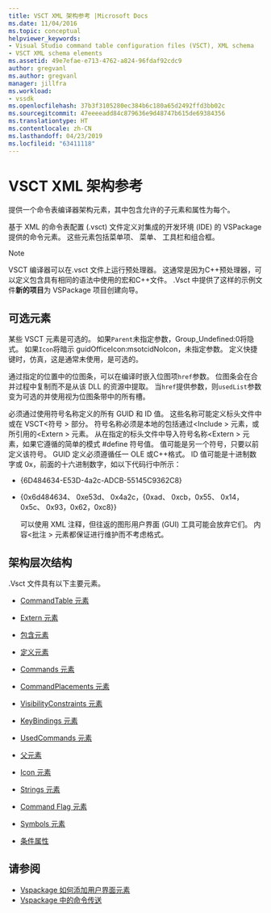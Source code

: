 ```yaml
---
title: VSCT XML 架构参考 |Microsoft Docs
ms.date: 11/04/2016
ms.topic: conceptual
helpviewer_keywords:
- Visual Studio command table configuration files (VSCT), XML schema
- VSCT XML schema elements
ms.assetid: 49e7efae-e713-4762-a824-96fdaf92cdc9
author: gregvanl
ms.author: gregvanl
manager: jillfra
ms.workload:
- vssdk
ms.openlocfilehash: 37b3f3105280ec384b6c180a65d2492ffd3bb02c
ms.sourcegitcommit: 47eeeeadd84c879636e9d48747b615de69384356
ms.translationtype: HT
ms.contentlocale: zh-CN
ms.lasthandoff: 04/23/2019
ms.locfileid: "63411118"
---
```

# <a name="vsct-xml-schema-reference"></a>VSCT XML 架构参考
提供一个命令表编译器架构元素，其中包含允许的子元素和属性为每个。

 基于 XML 的命令表配置 (.vsct) 文件定义对集成的开发环境 (IDE) 的 VSPackage 提供的命令元素。 这些元素包括菜单项、 菜单、 工具栏和组合框。

> [!NOTE]
> VSCT 编译器可以在.vsct 文件上运行预处理器。 这通常是因为C++预处理器，可以定义包含具有相同的语法中使用的宏和C++文件。 .Vsct 中提供了这样的示例文件**新的项目**为 VSPackage 项目创建向导。

## <a name="optional-elements"></a>可选元素
 某些 VSCT 元素是可选的。 如果`Parent`未指定参数，Group_Undefined:0将隐式。 如果`Icon`将暗示 guidOfficeIcon:msotcidNoIcon，未指定参数。 定义快捷键时，仿真，这是通常未使用，是可选的。

 通过指定的位置中的位图条，可以在编译时嵌入位图项`href`参数。 位图条会在合并过程中复制而不是从该 DLL 的资源中提取。 当`href`提供参数，则`usedList`参数变为可选的并使用视为位图条带中的所有槽。

 必须通过使用符号名称定义的所有 GUID 和 ID 值。 这些名称可能定义标头文件中或在 VSCT\<符号 > 部分。 符号名称必须是本地的包括通过\<Include > 元素，或所引用的\<Extern > 元素。 从在指定的标头文件中导入符号名称\<Extern > 元素，如果它遵循的简单的模式 #define 符号值。 值可能是另一个符号，只要以前定义该符号。 GUID 定义必须遵循任一 OLE 或C++格式。 ID 值可能是十进制数字或 0x，前面的十六进制数字，如以下代码行中所示：

- {6D484634-E53D-4a2c-ADCB-55145C9362C8}

- {0x6d484634、 0xe53d、 0x4a2c，{0xad、 0xcb，0x55、 0x14，0x5c、 0x93，0x62，0xc8}}

  可以使用 XML 注释，但往返的图形用户界面 (GUI) 工具可能会放弃它们。 内容\<批注 > 元素都保证进行维护而不考虑格式。

## <a name="schema-hierarchy"></a>架构层次结构
 .Vsct 文件具有以下主要元素。

- [CommandTable 元素](../extensibility/commandtable-element.md)

- [Extern 元素](../extensibility/extern-element.md)

- [包含元素](../extensibility/include-element.md)

- [定义元素](../extensibility/define-element.md)

- [Commands 元素](../extensibility/commands-element.md)

- [CommandPlacements 元素](../extensibility/commandplacements-element.md)

- [VisibilityConstraints 元素](../extensibility/visibilityconstraints-element.md)

- [KeyBindings 元素](../extensibility/keybindings-element.md)

- [UsedCommands 元素](../extensibility/usedcommands-element.md)

- [父元素](../extensibility/parent-element.md)

- [Icon 元素](../extensibility/icon-element.md)

- [Strings 元素](../extensibility/strings-element.md)

- [Command Flag 元素](../extensibility/command-flag-element.md)

- [Symbols 元素](../extensibility/symbols-element.md)

- [条件属性](../extensibility/vsct-xml-schema-conditional-attributes.md)

## <a name="see-also"></a>请参阅
- [Vspackage 如何添加用户界面元素](../extensibility/internals/how-vspackages-add-user-interface-elements.md)
- [Vspackage 中的命令传送](../extensibility/internals/command-routing-in-vspackages.md)